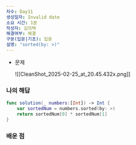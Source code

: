 ```yaml
---
차수: Day11
생성일자: Invalid date
소요 시간: 1분
작성자: 김의택
해결여부: 해결
구분(입문|기초): 입문
설명: "sorted(by: >)"
---
```

- 문제
    
    ![[CleanShot_2025-02-25_at_20.45.432x.png]]
    

### 나의 해답

```Swift
func solution(_ numbers:[Int]) -> Int {
    var sortedNum = numbers.sorted(by: >)
    return sortedNum[0] * sortedNum[1]
}
```

  

### 배운 점